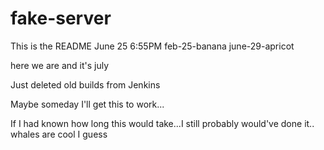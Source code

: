 # fake-server
This is the README
June 25 6:55PM
feb-25-banana
june-29-apricot
 
 
 
 
 
 
 
here we are and it's july

Just deleted old builds from Jenkins

Maybe someday I'll get this to work...

If I had known how long this would take...I still probably would've done it..
whales are cool I guess
